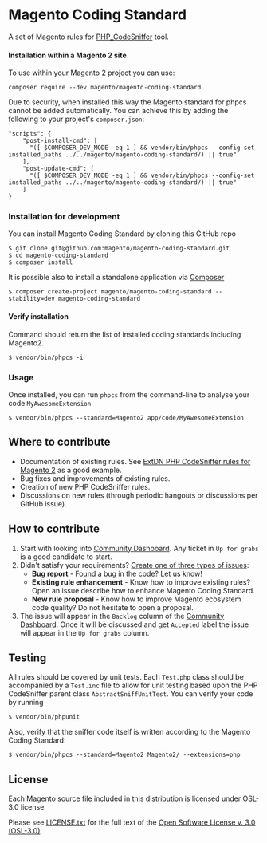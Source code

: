 # Magento Coding Standard

A set of Magento rules for [PHP_CodeSniffer](https://github.com/squizlabs/PHP_CodeSniffer) tool.

#### Installation within a Magento 2 site
To use within your Magento 2 project you can use:
````
composer require --dev magento/magento-coding-standard
````
Due to security, when installed this way the Magento standard for phpcs cannot be added automatically.
You can achieve this by adding the following to your project's `composer.json`:
````
"scripts": {
    "post-install-cmd": [
      "([ $COMPOSER_DEV_MODE -eq 1 ] && vendor/bin/phpcs --config-set installed_paths ../../magento/magento-coding-standard/) || true"
    ],
    "post-update-cmd": [
      "([ $COMPOSER_DEV_MODE -eq 1 ] && vendor/bin/phpcs --config-set installed_paths ../../magento/magento-coding-standard/) || true"
    ]
}
````

### Installation for development
You can install Magento Coding Standard by cloning this GitHub repo
```
$ git clone git@github.com:magento/magento-coding-standard.git
$ cd magento-coding-standard
$ composer install
```
It is possible also to install a standalone application via [Composer](https://getcomposer.org)
```
$ composer create-project magento/magento-coding-standard --stability=dev magento-coding-standard
```

#### Verify installation
Command should return the list of installed coding standards including Magento2.
```
$ vendor/bin/phpcs -i
```
### Usage
Once installed, you can run `phpcs` from the command-line to analyse your code `MyAwesomeExtension`
```
$ vendor/bin/phpcs --standard=Magento2 app/code/MyAwesomeExtension
```
## Where to contribute
- Documentation of existing rules. See [ExtDN PHP CodeSniffer rules for Magento 2](https://github.com/extdn/extdn-phpcs) as a good example.
- Bug fixes and improvements of existing rules.
- Creation of new PHP CodeSniffer rules.
- Discussions on new rules (through periodic hangouts or discussions per GitHub issue).

## How to contribute
1) Start with looking into [Community Dashboard](https://github.com/magento/magento-coding-standard/projects/1). Any ticket in `Up for grabs` is a good candidate to start.
2) Didn't satisfy your requirements? [Create one of three types of issues](https://github.com/magento/magento-coding-standard/issues/new/choose):
   - **Bug report** - Found a bug in the code? Let us know!
   - **Existing rule enhancement** - Know how to improve existing rules? Open an issue describe how to enhance Magento Coding Standard.
   - **New rule proposal** - Know how to improve Magento ecosystem code quality? Do not hesitate to open a proposal.
3) The issue will appear in the `Backlog` column of the [Community Dashboard](https://github.com/magento/magento-coding-standard/projects/1). Once it will be discussed and get `Accepted` label the issue will appear in the `Up for grabs` column.

## Testing
All rules should be covered by unit tests. Each `Test.php` class should be accompanied by a `Test.inc` file to allow for unit testing based upon the PHP CodeSniffer parent class `AbstractSniffUnitTest`.
You can verify your code by running
```
$ vendor/bin/phpunit
```

Also, verify that the sniffer code itself is written according to the Magento Coding Standard:
```
$ vendor/bin/phpcs --standard=Magento2 Magento2/ --extensions=php
```

## License
Each Magento source file included in this distribution is licensed under OSL-3.0 license.

Please see [LICENSE.txt](https://github.com/magento/magento-coding-standard/blob/master/LICENSE.txt) for the full text of the [Open Software License v. 3.0 (OSL-3.0)](http://opensource.org/licenses/osl-3.0.php).
